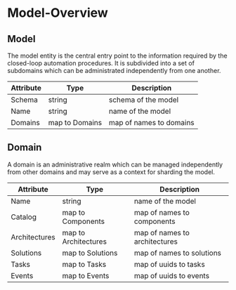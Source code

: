 Model-Overview
==============

Model
-----

The model entity is the central entry point to the information required by the
closed-loop automation procedures. It is subdivided into a set of subdomains
which can be administrated independently from one another.

| Attribute | Type           | Description             |
|-----------|----------------|-------------------------|
| Schema    | string         | schema of the model     |
| Name      | string         | name of the model       |
| Domains   | map to Domains | map of names to domains |


Domain
------

A domain is an administrative realm which can be managed independently from
other domains and may serve as a context for sharding the model.

| Attribute     | Type                 | Description                   |
|---------------|----------------------|-------------------------------|
| Name          | string               | name of the model             |
| Catalog       | map to Components    | map of names to components    |
| Architectures | map to Architectures | map of names to architectures |
| Solutions     | map to Solutions     | map of names to solutions     |
| Tasks         | map to Tasks         | map of uuids to tasks         |
| Events        | map to Events        | map of uuids to events        |
